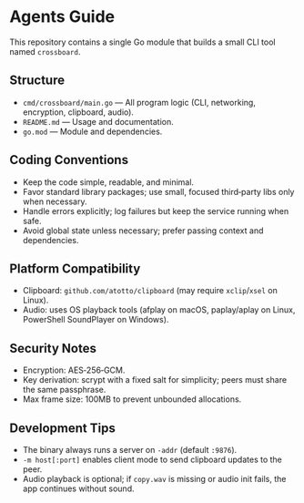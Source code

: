 # Agents Guide

This repository contains a single Go module that builds a small CLI tool named `crossboard`.

## Structure

- `cmd/crossboard/main.go` — All program logic (CLI, networking, encryption, clipboard, audio).
- `README.md` — Usage and documentation.
- `go.mod` — Module and dependencies.

## Coding Conventions

- Keep the code simple, readable, and minimal.
- Favor standard library packages; use small, focused third‑party libs only when necessary.
- Handle errors explicitly; log failures but keep the service running when safe.
- Avoid global state unless necessary; prefer passing context and dependencies.

## Platform Compatibility

- Clipboard: `github.com/atotto/clipboard` (may require `xclip`/`xsel` on Linux).
- Audio: uses OS playback tools (afplay on macOS, paplay/aplay on Linux, PowerShell SoundPlayer on Windows).

## Security Notes

- Encryption: AES‑256‑GCM.
- Key derivation: scrypt with a fixed salt for simplicity; peers must share the same passphrase.
- Max frame size: 100MB to prevent unbounded allocations.

## Development Tips

- The binary always runs a server on `-addr` (default `:9876`).
- `-m host[:port]` enables client mode to send clipboard updates to the peer.
- Audio playback is optional; if `copy.wav` is missing or audio init fails, the app continues without sound.
